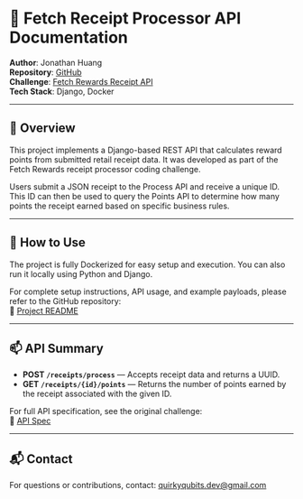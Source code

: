 # 🧾 Fetch Receipt Processor API Documentation

**Author**: Jonathan Huang  
**Repository**: [GitHub](https://github.com/QuirkyQubits/fetch-receipt-processor-challenge)  
**Challenge**: [Fetch Rewards Receipt API](https://github.com/fetch-rewards/receipt-processor-challenge)  
**Tech Stack**: Django, Docker

---

## 📌 Overview

This project implements a Django-based REST API that calculates reward points from submitted retail receipt data. It was developed as part of the Fetch Rewards receipt processor coding challenge.

Users submit a JSON receipt to the Process API and receive a unique ID. This ID can then be used to query the Points API to determine how many points the receipt earned based on specific business rules.

---

## 🚀 How to Use

The project is fully Dockerized for easy setup and execution. You can also run it locally using Python and Django.

For complete setup instructions, API usage, and example payloads, please refer to the GitHub repository:  
🔗 [Project README](https://github.com/QuirkyQubits/fetch-receipt-processor-challenge/blob/main/README.md)

---

## 📫 API Summary

- **POST `/receipts/process`** — Accepts receipt data and returns a UUID.
- **GET `/receipts/{id}/points`** — Returns the number of points earned by the receipt associated with the given ID.

For full API specification, see the original challenge:  
📄 [API Spec](https://github.com/fetch-rewards/receipt-processor-challenge/blob/main/api.yml)

---

## 📬 Contact

For questions or contributions, contact: [quirkyqubits.dev@gmail.com](mailto:quirkyqubits.dev@gmail.com)
